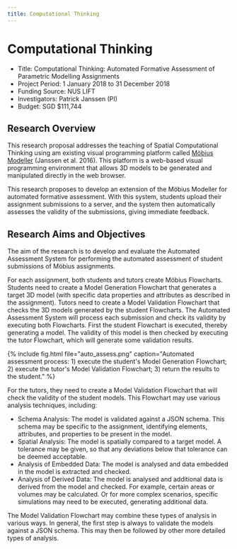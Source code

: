 ```yaml
---
title: Computational Thinking
---
```

# Computational Thinking

- Title: Computational Thinking: Automated Formative Assessment of Parametric Modelling Assignments
- Project Period: 1 January 2018 to 31 December 2018
- Funding Source: NUS LIFT
- Investigators: Patrick Janssen (PI)
- Budget: SGD $111,744

## Research Overview

This research proposal addresses the teaching of Spatial Computational Thinking using am existing visual programming platform called [Möbius Modeller](/software/mobius/) (Janssen et al. 2016). This platform is a web-based visual programming environment that allows 3D models to be generated and manipulated directly in the web browser.

This research proposes to develop an extension of the Möbius Modeller for automated formative assessment. With this system, students upload their assignment submissions to a server, and the system then automatically assesses the validity of the submissions, giving immediate feedback.

## Research Aims and Objectives 

The aim of the research is to develop and evaluate the Automated Assessment System for performing the automated assessment of student submissions of Möbius assignments. 

For each assignment, both students and tutors create Möbius Flowcharts. Students need to create a Model Generation Flowchart that generates a target 3D model (with specific data properties and attributes as described in the assignment). Tutors need to create a Model Validation Flowchart that checks the 3D models generated by the student Flowcharts. The Automated Assessment System will process each submission and check its validity by executing both Flowcharts. First the student Flowchart is executed, thereby generating a model. The validity of this model is then checked by executing the tutor Flowchart, which will generate some validation results. 

{% include fig.html file="auto_assess.png" caption="Automated assessment process: 1) execute the student's Model Generation Flowchart; 2) execute the tutor's Model Validation Flowchart; 3) return the results to the student." %}

For the tutors, they need to create a Model Validation Flowchart that will check the validity of the student models. This Flowchart may use various analysis techniques, including:

- Schema Analysis: The model is validated against a JSON schema. This schema may be specific to the assignment, identifying elements, attributes, and properties to be present in the model.
- Spatial Analysis: The model is spatially compared to a target model. A tolerance may be given, so that any deviations below that tolerance can be deemed acceptable.
- Analysis of Embedded Data: The model is analysed and data embedded in the model is extracted and checked.
- Analysis of Derived Data: The model is analysed and additional data is derived from the model and checked. For example, certain areas or volumes may be calculated. Or for more complex scenarios, specific simulations may need to be executed, generating additional data.

The Model Validation Flowchart may combine these types of analysis in various ways. In general, the first step is always to validate the models against a JSON schema. This may then be followed by other more detailed types of analysis.



